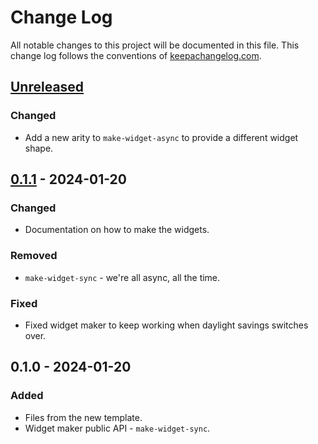 # Change Log
All notable changes to this project will be documented in this file. This change log follows the conventions of [keepachangelog.com](http://keepachangelog.com/).

## [Unreleased]
### Changed
- Add a new arity to `make-widget-async` to provide a different widget shape.

## [0.1.1] - 2024-01-20
### Changed
- Documentation on how to make the widgets.

### Removed
- `make-widget-sync` - we're all async, all the time.

### Fixed
- Fixed widget maker to keep working when daylight savings switches over.

## 0.1.0 - 2024-01-20
### Added
- Files from the new template.
- Widget maker public API - `make-widget-sync`.

[Unreleased]: https://sourcehost.site/your-name/clothing/compare/0.1.1...HEAD
[0.1.1]: https://sourcehost.site/your-name/clothing/compare/0.1.0...0.1.1
